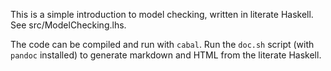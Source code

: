 This is a simple introduction to model checking, written in literate Haskell.
See src/ModelChecking.lhs.

The code can be compiled and run with `cabal`. Run the `doc.sh` script (with
`pandoc` installed) to generate markdown and HTML from the literate Haskell.
